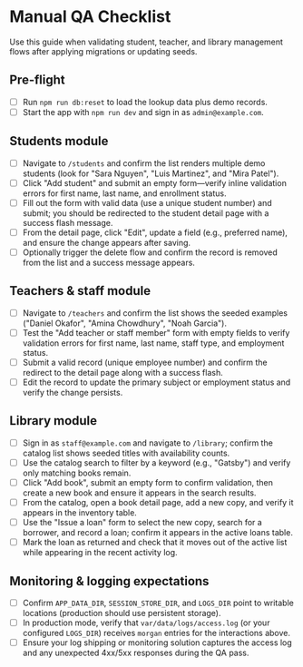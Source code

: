 # Manual QA Checklist

Use this guide when validating student, teacher, and library management flows after applying migrations or updating seeds.

## Pre-flight

- [ ] Run `npm run db:reset` to load the lookup data plus demo records.
- [ ] Start the app with `npm run dev` and sign in as `admin@example.com`.

## Students module

- [ ] Navigate to `/students` and confirm the list renders multiple demo students (look for "Sara Nguyen", "Luis Martinez", and "Mira Patel").
- [ ] Click "Add student" and submit an empty form—verify inline validation errors for first name, last name, and enrollment status.
- [ ] Fill out the form with valid data (use a unique student number) and submit; you should be redirected to the student detail page with a success flash message.
- [ ] From the detail page, click "Edit", update a field (e.g., preferred name), and ensure the change appears after saving.
- [ ] Optionally trigger the delete flow and confirm the record is removed from the list and a success message appears.

## Teachers & staff module

- [ ] Navigate to `/teachers` and confirm the list shows the seeded examples ("Daniel Okafor", "Amina Chowdhury", "Noah Garcia").
- [ ] Test the "Add teacher or staff member" form with empty fields to verify validation errors for first name, last name, staff type, and employment status.
- [ ] Submit a valid record (unique employee number) and confirm the redirect to the detail page along with a success flash.
- [ ] Edit the record to update the primary subject or employment status and verify the change persists.

## Library module

- [ ] Sign in as `staff@example.com` and navigate to `/library`; confirm the catalog list shows seeded titles with availability counts.
- [ ] Use the catalog search to filter by a keyword (e.g., "Gatsby") and verify only matching books remain.
- [ ] Click "Add book", submit an empty form to confirm validation, then create a new book and ensure it appears in the search results.
- [ ] From the catalog, open a book detail page, add a new copy, and verify it appears in the inventory table.
- [ ] Use the "Issue a loan" form to select the new copy, search for a borrower, and record a loan; confirm it appears in the active loans table.
- [ ] Mark the loan as returned and check that it moves out of the active list while appearing in the recent activity log.

## Monitoring & logging expectations

- [ ] Confirm `APP_DATA_DIR`, `SESSION_STORE_DIR`, and `LOGS_DIR` point to writable locations (production should use persistent storage).
- [ ] In production mode, verify that `var/data/logs/access.log` (or your configured `LOGS_DIR`) receives `morgan` entries for the interactions above.
- [ ] Ensure your log shipping or monitoring solution captures the access log and any unexpected 4xx/5xx responses during the QA pass.
